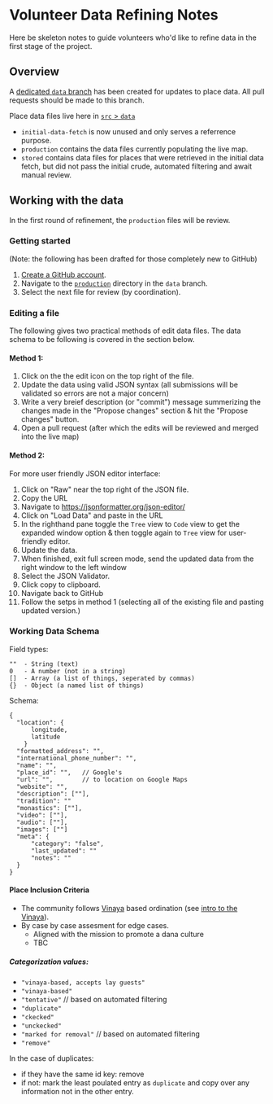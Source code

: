 # Volunteer Data Refining Notes

Here be skeleton notes to guide volunteers who'd like to refine data in the first stage of the project.

## Overview

A [dedicated `data` branch](https://github.com/aminahbl/osc-sangha-map-production/tree/data) has been created for updates to place data. All pull requests should be made to this branch.

Place data files live here in [`src` > `data`](https://github.com/aminahbl/osc-sangha-map-production/tree/data/src/data)

- `initial-data-fetch` is now unused and only serves a referrence purpose.
- `production` contains the data files currently populating the live map.
- `stored` contains data files for places that were retrieved in the initial data fetch, but did not pass the initial crude, automated filtering and await manual review. 

## Working with the data

In the first round of refinement, the `production` files will be review. 

### Getting started
(Note: the following has been drafted for those completely new to GitHub)

1. [Create a GitHub account](https://github.com/).
2. Navigate to the [`production`](https://github.com/aminahbl/osc-sangha-map-production/tree/data/src/data/production) directory in the `data` branch.
3. Select the next file for review (by coordination).

### Editing a file
The following gives two practical methods of edit data files. The data schema to be following is covered in the section below.

#### Method 1:
1. Click on the the edit icon on the top right of the file. 
2. Update the data using valid JSON syntax (all submissions will be validated so errors are not a major concern)
3. Write a very breief description (or "commit") message summerizing the changes made in the "Propose changes" section & hit the "Propose changes" button.
4. Open a pull request (after which the edits will be reviewed and merged into the live map) 

#### Method 2:
For more user friendly JSON editor interface:

1. Click on "Raw" near the top right of the JSON file. 
2. Copy the URL
3. Navigate to https://jsonformatter.org/json-editor/
4. Click on "Load Data" and paste in the URL
5. In the righthand pane toggle the `Tree` view to `Code` view to get the expanded window option & then toggle again to `Tree` view for user-friendly editor.
6. Update the data.
7. When finished, exit full screen mode, send the updated data from the right window to the left window
8. Select the JSON Validator.
9. Click copy to clipboard.
10. Navigate back to GitHub
11. Follow the setps in method 1 (selecting all of the existing file and pasting updated version.)


### Working Data Schema

Field types:

```
""  - String (text)
0   - A number (not in a string) 
[]  - Array (a list of things, seperated by commas)
{}  - Object (a named list of things)
```

Schema:

```
{   
  "location": {
      longitude,
      latitude
    }
  "formatted_address": "",
  "international_phone_number": "",
  "name": "",
  "place_id": "",   // Google's
  "url": "",        // to location on Google Maps
  "website": "",
  "description": [""],
  "tradition": ""
  "monastics": [""],
  "video": [""],
  "audio": [""],
  "images": [""]
  "meta": {
      "category": "false",
      "last_updated": ""
      "notes": ""
  }
}
```


#### Place Inclusion Criteria

- The community follows [Vinaya](https://suttacentral.net/pitaka/vinaya) based ordination (see [intro to the Vinaya](https://suttacentral.net/vinaya)).
- By case by case assesment for edge cases.
  - Aligned with the mission to promote a dana culture
  - TBC

##### Categorization values:

- `"vinaya-based, accepts lay guests"`
- `"vinaya-based"`
- `"tentative"`   // based on automated filtering
- `"duplicate"`
- `"ckecked"`
- `"unckecked"`
- `"marked for removal"`  // based on automated filtering
- `"remove"`

In the case of duplicates: 
- if they have the same id key: remove
- if not: mark the least poulated entry as `duplicate` and copy over any information not in the other entry. 


